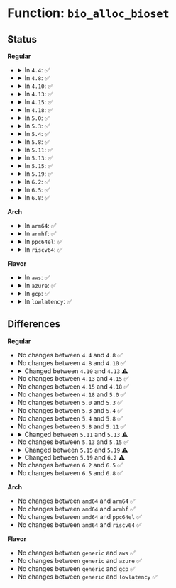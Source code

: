 # Function: <code>bio_alloc_bioset</code>

## Status
<b>Regular</b>
<ul>
<li>
<details>
<summary>In <code>4.4</code>: ✅</summary>

```c
struct bio *bio_alloc_bioset(gfp_t gfp_mask, int nr_iovecs, struct bio_set *bs);
```

**Collision:** Unique Global

**Inline:** No

**Transformation:** False

**Instances:**

```
In block/bio.c (ffffffff813b1750)
Location: block/bio.c:423
Inline: False
Direct callers:
  - kernel/power/swap.c:hib_submit_io
  - fs/buffer.c:submit_bh_wbc
  - fs/direct-io.c:do_blockdev_direct_IO
  - fs/direct-io.c:do_blockdev_direct_IO
  - fs/direct-io.c:do_blockdev_direct_IO
  - fs/direct-io.c:do_blockdev_direct_IO
  - fs/direct-io.c:do_blockdev_direct_IO
  - fs/direct-io.c:do_blockdev_direct_IO
  - fs/direct-io.c:do_blockdev_direct_IO
  - fs/direct-io.c:do_blockdev_direct_IO
  - fs/direct-io.c:do_blockdev_direct_IO
  - fs/direct-io.c:do_blockdev_direct_IO
  - fs/direct-io.c:do_blockdev_direct_IO
  - fs/direct-io.c:do_blockdev_direct_IO
  - fs/mpage.c:mpage_alloc
  - fs/mpage.c:mpage_alloc
  - fs/ext4/page-io.c:ext4_bio_write_page
  - fs/ext4/readpage.c:ext4_mpage_readpages
  - fs/ext4/readpage.c:ext4_mpage_readpages
  - fs/ext4/crypto.c:ext4_encrypted_zeroout
  - block/bio.c:bio_clone_fast
  - block/bio.c:bio_clone_bioset
  - block/bio.c:bio_copy_user_iov
  - block/bio.c:bio_map_user_iov
  - block/bio.c:bio_map_kern
  - block/bio.c:bio_copy_kern
  - block/blk-flush.c:blkdev_issue_flush
  - block/blk-lib.c:blkdev_issue_discard
  - block/blk-lib.c:blkdev_issue_write_same
  - block/blk-lib.c:blkdev_issue_zeroout
  - drivers/md/dm.c:__clone_and_map_simple_bio
  - drivers/md/dm.c:__split_and_process_bio
  - drivers/md/dm-io.c:dispatch_io
```
**Symbols:**

```
ffffffff813b1750-ffffffff813b19a1: bio_alloc_bioset (STB_GLOBAL)
```
</details>
</li>
<li>
<details>
<summary>In <code>4.8</code>: ✅</summary>

```c
struct bio *bio_alloc_bioset(gfp_t gfp_mask, int nr_iovecs, struct bio_set *bs);
```

**Collision:** Unique Global

**Inline:** No

**Transformation:** False

**Instances:**

```
In block/bio.c (ffffffff813f5130)
Location: block/bio.c:422
Inline: False
Direct callers:
  - kernel/power/swap.c:hib_submit_io
  - fs/buffer.c:submit_bh_wbc
  - fs/direct-io.c:do_blockdev_direct_IO
  - fs/direct-io.c:do_blockdev_direct_IO
  - fs/direct-io.c:do_blockdev_direct_IO
  - fs/direct-io.c:do_blockdev_direct_IO
  - fs/direct-io.c:do_blockdev_direct_IO
  - fs/direct-io.c:do_blockdev_direct_IO
  - fs/direct-io.c:do_blockdev_direct_IO
  - fs/direct-io.c:do_blockdev_direct_IO
  - fs/mpage.c:mpage_alloc
  - fs/mpage.c:mpage_alloc
  - fs/crypto/crypto.c:fscrypt_zeroout_range
  - fs/ext4/page-io.c:ext4_bio_write_page
  - fs/ext4/readpage.c:ext4_mpage_readpages
  - fs/ext4/readpage.c:ext4_mpage_readpages
  - block/bio.c:bio_copy_kern
  - block/bio.c:bio_map_kern
  - block/bio.c:bio_map_user_iov
  - block/bio.c:bio_copy_user_iov
  - block/bio.c:bio_clone_bioset
  - block/bio.c:bio_clone_fast
  - block/blk-flush.c:blkdev_issue_flush
  - block/blk-lib.c:next_bio
  - drivers/md/dm.c:__split_and_process_bio
  - drivers/md/dm.c:__clone_and_map_simple_bio
  - drivers/md/dm-io.c:dispatch_io
```
**Symbols:**

```
ffffffff813f5130-ffffffff813f5364: bio_alloc_bioset (STB_GLOBAL)
```
</details>
</li>
<li>
<details>
<summary>In <code>4.10</code>: ✅</summary>

```c
struct bio *bio_alloc_bioset(gfp_t gfp_mask, int nr_iovecs, struct bio_set *bs);
```

**Collision:** Unique Global

**Inline:** No

**Transformation:** False

**Instances:**

```
In block/bio.c (ffffffff8140eb10)
Location: block/bio.c:426
Inline: False
Direct callers:
  - kernel/power/swap.c:hib_submit_io
  - fs/buffer.c:submit_bh_wbc
  - fs/block_dev.c:blkdev_direct_IO
  - fs/block_dev.c:blkdev_direct_IO
  - fs/direct-io.c:do_blockdev_direct_IO
  - fs/direct-io.c:do_blockdev_direct_IO
  - fs/direct-io.c:do_blockdev_direct_IO
  - fs/direct-io.c:do_blockdev_direct_IO
  - fs/direct-io.c:do_blockdev_direct_IO
  - fs/direct-io.c:do_blockdev_direct_IO
  - fs/direct-io.c:do_blockdev_direct_IO
  - fs/direct-io.c:do_blockdev_direct_IO
  - fs/direct-io.c:do_blockdev_direct_IO
  - fs/direct-io.c:do_blockdev_direct_IO
  - fs/mpage.c:mpage_alloc
  - fs/mpage.c:mpage_alloc
  - fs/crypto/crypto.c:fscrypt_zeroout_range
  - fs/iomap.c:iomap_dio_actor
  - fs/iomap.c:iomap_dio_zero
  - fs/ext4/page-io.c:ext4_bio_write_page
  - fs/ext4/readpage.c:ext4_mpage_readpages
  - fs/ext4/readpage.c:ext4_mpage_readpages
  - block/bio.c:bio_copy_kern
  - block/bio.c:bio_map_kern
  - block/bio.c:bio_map_user_iov
  - block/bio.c:bio_copy_user_iov
  - block/bio.c:bio_clone_bioset
  - block/bio.c:bio_clone_fast
  - block/blk-flush.c:blkdev_issue_flush
  - block/blk-lib.c:next_bio
  - block/blk-zoned.c:blkdev_reset_zones
  - block/blk-zoned.c:blkdev_report_zones
  - drivers/md/dm.c:__split_and_process_bio
  - drivers/md/dm.c:__clone_and_map_simple_bio
  - drivers/md/dm-io.c:dispatch_io
```
**Symbols:**

```
ffffffff8140eb10-ffffffff8140ed85: bio_alloc_bioset (STB_GLOBAL)
```
</details>
</li>
<li>
<details>
<summary>In <code>4.13</code>: ✅</summary>

```c
struct bio *bio_alloc_bioset(gfp_t gfp_mask, unsigned int nr_iovecs, struct bio_set *bs);
```

**Collision:** Unique Global

**Inline:** No

**Transformation:** False

**Instances:**

```
In block/bio.c (ffffffff8141c6d0)
Location: block/bio.c:436
Inline: False
Direct callers:
  - kernel/power/swap.c:hib_submit_io
  - fs/buffer.c:submit_bh_wbc
  - fs/block_dev.c:blkdev_direct_IO
  - fs/block_dev.c:blkdev_direct_IO
  - fs/direct-io.c:do_blockdev_direct_IO
  - fs/direct-io.c:do_blockdev_direct_IO
  - fs/direct-io.c:do_blockdev_direct_IO
  - fs/direct-io.c:do_blockdev_direct_IO
  - fs/direct-io.c:do_blockdev_direct_IO
  - fs/direct-io.c:do_blockdev_direct_IO
  - fs/direct-io.c:do_blockdev_direct_IO
  - fs/direct-io.c:do_blockdev_direct_IO
  - fs/mpage.c:mpage_alloc
  - fs/mpage.c:mpage_alloc
  - fs/crypto/bio.c:fscrypt_zeroout_range
  - fs/iomap.c:iomap_dio_actor
  - fs/iomap.c:iomap_dio_zero
  - fs/ext4/page-io.c:ext4_bio_write_page
  - fs/ext4/readpage.c:ext4_mpage_readpages
  - fs/ext4/readpage.c:ext4_mpage_readpages
  - block/bio.c:bio_copy_kern
  - block/bio.c:bio_map_kern
  - block/bio.c:bio_map_user_iov
  - block/bio.c:bio_copy_user_iov
  - block/bio.c:bio_clone_bioset
  - block/bio.c:bio_clone_fast
  - block/blk-flush.c:blkdev_issue_flush
  - block/blk-lib.c:next_bio
  - block/blk-zoned.c:blkdev_reset_zones
  - block/blk-zoned.c:blkdev_report_zones
  - drivers/md/dm.c:__split_and_process_non_flush
  - drivers/md/dm.c:__clone_and_map_simple_bio
  - drivers/md/dm-io.c:dispatch_io
```
**Symbols:**

```
ffffffff8141c6d0-ffffffff8141c8a7: bio_alloc_bioset (STB_GLOBAL)
```
</details>
</li>
<li>
<details>
<summary>In <code>4.15</code>: ✅</summary>

```c
struct bio *bio_alloc_bioset(gfp_t gfp_mask, unsigned int nr_iovecs, struct bio_set *bs);
```

**Collision:** Unique Global

**Inline:** No

**Transformation:** False

**Instances:**

```
In block/bio.c (ffffffff81447290)
Location: block/bio.c:436
Inline: False
Direct callers:
  - kernel/power/swap.c:hib_submit_io
  - mm/page_io.c:get_swap_bio
  - fs/buffer.c:submit_bh_wbc
  - fs/block_dev.c:blkdev_direct_IO
  - fs/block_dev.c:blkdev_direct_IO
  - fs/direct-io.c:do_blockdev_direct_IO
  - fs/direct-io.c:do_blockdev_direct_IO
  - fs/direct-io.c:do_blockdev_direct_IO
  - fs/direct-io.c:do_blockdev_direct_IO
  - fs/direct-io.c:do_blockdev_direct_IO
  - fs/direct-io.c:do_blockdev_direct_IO
  - fs/direct-io.c:do_blockdev_direct_IO
  - fs/direct-io.c:do_blockdev_direct_IO
  - fs/crypto/bio.c:fscrypt_zeroout_range
  - fs/iomap.c:iomap_dio_actor
  - fs/iomap.c:iomap_dio_zero
  - fs/ext4/page-io.c:ext4_bio_write_page
  - fs/ext4/readpage.c:ext4_mpage_readpages
  - fs/ext4/readpage.c:ext4_mpage_readpages
  - block/bio.c:bio_copy_kern
  - block/bio.c:bio_map_kern
  - block/bio.c:bio_map_user_iov
  - block/bio.c:bio_copy_user_iov
  - block/bio.c:bio_clone_bioset
  - block/bio.c:bio_clone_fast
  - block/blk-flush.c:blkdev_issue_flush
  - block/blk-lib.c:next_bio
  - block/blk-zoned.c:blkdev_reset_zones
  - block/blk-zoned.c:blkdev_report_zones
  - drivers/md/dm.c:__split_and_process_non_flush
  - drivers/md/dm.c:__clone_and_map_simple_bio
  - drivers/md/dm-io.c:dispatch_io
```
**Symbols:**

```
ffffffff81447290-ffffffff81447467: bio_alloc_bioset (STB_GLOBAL)
```
</details>
</li>
<li>
<details>
<summary>In <code>4.18</code>: ✅</summary>

```c
struct bio *bio_alloc_bioset(gfp_t gfp_mask, unsigned int nr_iovecs, struct bio_set *bs);
```

**Collision:** Unique Global

**Inline:** No

**Transformation:** False

**Instances:**

```
In block/bio.c (ffffffff8147a3e0)
Location: block/bio.c:436
Inline: False
Direct callers:
  - kernel/power/swap.c:hib_submit_io
  - mm/page_io.c:get_swap_bio
  - fs/buffer.c:submit_bh_wbc
  - fs/block_dev.c:blkdev_direct_IO
  - fs/block_dev.c:blkdev_direct_IO
  - fs/direct-io.c:do_blockdev_direct_IO
  - fs/direct-io.c:do_blockdev_direct_IO
  - fs/direct-io.c:do_blockdev_direct_IO
  - fs/direct-io.c:do_blockdev_direct_IO
  - fs/direct-io.c:do_blockdev_direct_IO
  - fs/direct-io.c:do_blockdev_direct_IO
  - fs/direct-io.c:do_blockdev_direct_IO
  - fs/direct-io.c:do_blockdev_direct_IO
  - fs/crypto/bio.c:fscrypt_zeroout_range
  - fs/iomap.c:iomap_dio_actor
  - fs/iomap.c:iomap_dio_zero
  - fs/ext4/page-io.c:ext4_bio_write_page
  - fs/ext4/readpage.c:ext4_mpage_readpages
  - fs/ext4/readpage.c:ext4_mpage_readpages
  - block/bio.c:bio_copy_kern
  - block/bio.c:bio_map_kern
  - block/bio.c:bio_map_user_iov
  - block/bio.c:bio_copy_user_iov
  - block/bio.c:bio_clone_bioset
  - block/bio.c:bio_clone_fast
  - block/blk-flush.c:blkdev_issue_flush
  - block/blk-lib.c:next_bio
  - block/blk-zoned.c:blkdev_reset_zones
  - block/blk-zoned.c:blkdev_report_zones
  - drivers/md/dm.c:alloc_io
  - drivers/md/dm-io.c:dispatch_io
```
**Symbols:**

```
ffffffff8147a3e0-ffffffff8147a5cb: bio_alloc_bioset (STB_GLOBAL)
```
</details>
</li>
<li>
<details>
<summary>In <code>5.0</code>: ✅</summary>

```c
struct bio *bio_alloc_bioset(gfp_t gfp_mask, unsigned int nr_iovecs, struct bio_set *bs);
```

**Collision:** Unique Global

**Inline:** No

**Transformation:** False

**Instances:**

```
In block/bio.c (ffffffff814988a0)
Location: block/bio.c:438
Inline: False
Direct callers:
  - kernel/power/swap.c:hib_submit_io
  - mm/page_io.c:get_swap_bio
  - fs/buffer.c:submit_bh_wbc
  - fs/block_dev.c:blkdev_direct_IO
  - fs/block_dev.c:blkdev_direct_IO
  - fs/direct-io.c:do_blockdev_direct_IO
  - fs/direct-io.c:do_blockdev_direct_IO
  - fs/direct-io.c:do_blockdev_direct_IO
  - fs/direct-io.c:do_blockdev_direct_IO
  - fs/direct-io.c:do_blockdev_direct_IO
  - fs/direct-io.c:do_blockdev_direct_IO
  - fs/direct-io.c:do_blockdev_direct_IO
  - fs/direct-io.c:do_blockdev_direct_IO
  - fs/crypto/bio.c:fscrypt_zeroout_range
  - fs/iomap.c:iomap_dio_bio_actor
  - fs/iomap.c:iomap_dio_zero
  - fs/iomap.c:iomap_readpage_actor
  - fs/ext4/page-io.c:ext4_bio_write_page
  - fs/ext4/readpage.c:ext4_mpage_readpages
  - fs/ext4/readpage.c:ext4_mpage_readpages
  - block/bio.c:bio_copy_kern
  - block/bio.c:bio_map_kern
  - block/bio.c:bio_map_user_iov
  - block/bio.c:bio_copy_user_iov
  - block/bio.c:bio_clone_fast
  - block/blk-flush.c:blkdev_issue_flush
  - block/blk-lib.c:blk_next_bio
  - block/bounce.c:blk_queue_bounce
  - drivers/md/dm.c:alloc_io
  - drivers/md/dm-io.c:dispatch_io
```
**Symbols:**

```
ffffffff814988a0-ffffffff81498a8b: bio_alloc_bioset (STB_GLOBAL)
```
</details>
</li>
<li>
<details>
<summary>In <code>5.3</code>: ✅</summary>

```c
struct bio *bio_alloc_bioset(gfp_t gfp_mask, unsigned int nr_iovecs, struct bio_set *bs);
```

**Collision:** Unique Global

**Inline:** No

**Transformation:** False

**Instances:**

```
In block/bio.c (ffffffff814c6880)
Location: block/bio.c:426
Inline: False
Direct callers:
  - kernel/power/swap.c:hib_submit_io
  - mm/page_io.c:get_swap_bio
  - fs/buffer.c:submit_bh_wbc
  - fs/block_dev.c:__blkdev_direct_IO
  - fs/block_dev.c:__blkdev_direct_IO
  - fs/crypto/bio.c:fscrypt_zeroout_range
  - fs/iomap/buffered-io.c:iomap_readpage_actor
  - fs/iomap/direct-io.c:iomap_dio_bio_actor
  - fs/iomap/direct-io.c:iomap_dio_zero
  - fs/ext4/page-io.c:ext4_bio_write_page
  - fs/ext4/readpage.c:ext4_mpage_readpages
  - fs/ext4/readpage.c:ext4_mpage_readpages
  - block/bio.c:bio_copy_kern
  - block/bio.c:bio_map_kern
  - block/bio.c:bio_map_kern
  - block/bio.c:bio_map_user_iov
  - block/bio.c:bio_copy_user_iov
  - block/bio.c:bio_clone_fast
  - block/blk-flush.c:blkdev_issue_flush
  - block/blk-lib.c:blk_next_bio
  - block/bounce.c:__blk_queue_bounce
  - drivers/md/dm.c:alloc_io
  - drivers/md/dm-io.c:dispatch_io
```
**Symbols:**

```
ffffffff814c6880-ffffffff814c6a6f: bio_alloc_bioset (STB_GLOBAL)
```
</details>
</li>
<li>
<details>
<summary>In <code>5.4</code>: ✅</summary>

```c
struct bio *bio_alloc_bioset(gfp_t gfp_mask, unsigned int nr_iovecs, struct bio_set *bs);
```

**Collision:** Unique Global

**Inline:** No

**Transformation:** False

**Instances:**

```
In block/bio.c (ffffffff814df680)
Location: block/bio.c:429
Inline: False
Direct callers:
  - kernel/power/swap.c:hib_submit_io
  - mm/page_io.c:get_swap_bio
  - fs/buffer.c:submit_bh_wbc
  - fs/block_dev.c:__blkdev_direct_IO
  - fs/block_dev.c:__blkdev_direct_IO
  - fs/crypto/bio.c:fscrypt_zeroout_range
  - fs/iomap/buffered-io.c:iomap_readpage_actor
  - fs/iomap/direct-io.c:iomap_dio_bio_actor
  - fs/iomap/direct-io.c:iomap_dio_zero
  - fs/ext4/page-io.c:ext4_bio_write_page
  - fs/ext4/readpage.c:ext4_mpage_readpages
  - block/bio.c:bio_copy_kern
  - block/bio.c:bio_map_kern
  - block/bio.c:bio_map_kern
  - block/bio.c:bio_map_user_iov
  - block/bio.c:bio_copy_user_iov
  - block/bio.c:bio_clone_fast
  - block/blk-flush.c:blkdev_issue_flush
  - block/blk-lib.c:blk_next_bio
  - block/bounce.c:__blk_queue_bounce
  - block/blk-zoned.c:blkdev_reset_zones
  - drivers/md/dm.c:alloc_io
  - drivers/md/dm-io.c:dispatch_io
```
**Symbols:**

```
ffffffff814df680-ffffffff814df875: bio_alloc_bioset (STB_GLOBAL)
```
</details>
</li>
<li>
<details>
<summary>In <code>5.8</code>: ✅</summary>

```c
struct bio *bio_alloc_bioset(gfp_t gfp_mask, unsigned int nr_iovecs, struct bio_set *bs);
```

**Collision:** Unique Global

**Inline:** No

**Transformation:** False

**Instances:**

```
In block/bio.c (ffffffff8153f0a0)
Location: block/bio.c:433
Inline: False
Direct callers:
  - kernel/power/swap.c:hib_submit_io
  - mm/page_io.c:get_swap_bio
  - fs/buffer.c:submit_bh_wbc
  - fs/block_dev.c:__blkdev_direct_IO
  - fs/block_dev.c:__blkdev_direct_IO
  - fs/mpage.c:mpage_alloc
  - fs/mpage.c:mpage_alloc
  - fs/crypto/bio.c:fscrypt_zeroout_range
  - fs/iomap/buffered-io.c:iomap_add_to_ioend
  - fs/iomap/buffered-io.c:iomap_alloc_ioend
  - fs/iomap/buffered-io.c:iomap_readpage_actor
  - fs/iomap/buffered-io.c:iomap_readpage_actor
  - fs/iomap/direct-io.c:iomap_dio_bio_actor
  - fs/iomap/direct-io.c:iomap_dio_zero
  - fs/ext4/page-io.c:io_submit_init_bio
  - fs/ext4/readpage.c:ext4_mpage_readpages
  - fs/squashfs/block.c:squashfs_bio_read
  - block/bio.c:bio_clone_fast
  - block/blk-flush.c:blkdev_issue_flush
  - block/blk-map.c:blk_rq_map_kern
  - block/blk-map.c:bio_map_kern
  - block/blk-map.c:bio_map_user_iov
  - block/blk-map.c:bio_copy_user_iov
  - block/blk-lib.c:__blkdev_issue_zero_pages
  - block/blk-lib.c:__blkdev_issue_write_zeroes
  - block/blk-lib.c:__blkdev_issue_write_same
  - block/blk-lib.c:__blkdev_issue_discard
  - block/blk-crypto-fallback.c:blk_crypto_clone_bio
  - drivers/md/md.c:sync_page_io
  - drivers/md/md.c:sync_page_io
  - drivers/md/md.c:submit_flushes
  - drivers/md/md.c:submit_flushes
  - drivers/md/dm.c:__process_bio
  - drivers/md/dm.c:__split_and_process_non_flush
  - drivers/md/dm.c:__send_duplicate_bios
  - drivers/md/dm.c:__send_duplicate_bios
  - drivers/md/dm.c:alloc_io
  - drivers/md/dm-io.c:do_region
```
**Symbols:**

```
ffffffff8153f0a0-ffffffff8153f2e6: bio_alloc_bioset (STB_GLOBAL)
```
</details>
</li>
<li>
<details>
<summary>In <code>5.11</code>: ✅</summary>

```c
struct bio *bio_alloc_bioset(gfp_t gfp_mask, unsigned int nr_iovecs, struct bio_set *bs);
```

**Collision:** Unique Global

**Inline:** No

**Transformation:** False

**Instances:**

```
In block/bio.c (ffffffff8155b890)
Location: block/bio.c:437
Inline: False
Direct callers:
  - kernel/power/swap.c:hib_submit_io
  - mm/page_io.c:get_swap_bio
  - fs/buffer.c:submit_bh_wbc
  - fs/block_dev.c:__blkdev_direct_IO
  - fs/block_dev.c:__blkdev_direct_IO
  - fs/mpage.c:mpage_alloc
  - fs/mpage.c:mpage_alloc
  - fs/crypto/bio.c:fscrypt_zeroout_range
  - fs/crypto/bio.c:fscrypt_zeroout_range_inline_crypt
  - fs/iomap/buffered-io.c:iomap_add_to_ioend
  - fs/iomap/buffered-io.c:iomap_alloc_ioend
  - fs/iomap/buffered-io.c:iomap_readpage_actor
  - fs/iomap/buffered-io.c:iomap_readpage_actor
  - fs/iomap/direct-io.c:iomap_dio_bio_actor
  - fs/iomap/direct-io.c:iomap_dio_zero
  - fs/ext4/page-io.c:io_submit_init_bio
  - fs/ext4/readpage.c:ext4_mpage_readpages
  - fs/squashfs/block.c:squashfs_bio_read
  - block/bio.c:bio_clone_fast
  - block/blk-flush.c:blkdev_issue_flush
  - block/blk-map.c:blk_rq_map_kern
  - block/blk-map.c:bio_map_kern
  - block/blk-map.c:bio_map_user_iov
  - block/blk-map.c:bio_copy_user_iov
  - block/blk-lib.c:__blkdev_issue_zero_pages
  - block/blk-lib.c:__blkdev_issue_write_zeroes
  - block/blk-lib.c:__blkdev_issue_write_same
  - block/blk-lib.c:__blkdev_issue_discard
  - block/blk-crypto-fallback.c:blk_crypto_clone_bio
  - drivers/md/md.c:sync_page_io
  - drivers/md/md.c:sync_page_io
  - drivers/md/md.c:submit_flushes
  - drivers/md/md.c:submit_flushes
  - drivers/md/dm.c:__split_and_process_non_flush
  - drivers/md/dm.c:__send_duplicate_bios
  - drivers/md/dm.c:__send_duplicate_bios
  - drivers/md/dm.c:alloc_io
  - drivers/md/dm-io.c:do_region
```
**Symbols:**

```
ffffffff8155b890-ffffffff8155baee: bio_alloc_bioset (STB_GLOBAL)
```
</details>
</li>
<li>
<details>
<summary>In <code>5.13</code>: ✅</summary>

```c
struct bio *bio_alloc_bioset(gfp_t gfp_mask, short unsigned int nr_iovecs, struct bio_set *bs);
```

**Collision:** Unique Global

**Inline:** No

**Transformation:** False

**Instances:**

```
In block/bio.c (ffffffff81563f20)
Location: block/bio.c:398
Inline: False
Direct callers:
  - kernel/power/swap.c:hib_submit_io
  - mm/page_io.c:swap_readpage
  - mm/page_io.c:__swap_writepage
  - fs/buffer.c:submit_bh_wbc
  - fs/block_dev.c:__blkdev_direct_IO
  - fs/block_dev.c:__blkdev_direct_IO
  - fs/mpage.c:mpage_alloc
  - fs/mpage.c:mpage_alloc
  - fs/crypto/bio.c:fscrypt_zeroout_range
  - fs/crypto/bio.c:fscrypt_zeroout_range_inline_crypt
  - fs/iomap/buffered-io.c:iomap_add_to_ioend
  - fs/iomap/buffered-io.c:iomap_add_to_ioend
  - fs/iomap/buffered-io.c:iomap_readpage_actor
  - fs/iomap/buffered-io.c:iomap_readpage_actor
  - fs/iomap/direct-io.c:iomap_dio_bio_actor
  - fs/iomap/direct-io.c:iomap_dio_zero
  - fs/ext4/page-io.c:ext4_bio_write_page
  - fs/ext4/readpage.c:ext4_mpage_readpages
  - fs/squashfs/block.c:squashfs_bio_read
  - block/bio.c:bio_clone_fast
  - block/blk-lib.c:__blkdev_issue_zero_pages
  - block/blk-lib.c:__blkdev_issue_write_zeroes
  - block/blk-lib.c:blkdev_issue_write_same
  - block/blk-lib.c:blkdev_issue_write_same
  - block/blk-lib.c:__blkdev_issue_discard
  - drivers/md/md.c:submit_flushes
  - drivers/md/dm.c:__split_and_process_bio
  - drivers/md/dm.c:__split_and_process_non_flush
  - drivers/md/dm.c:__send_duplicate_bios
  - drivers/md/dm.c:__send_duplicate_bios
  - drivers/md/dm-io.c:do_region
```
**Symbols:**

```
ffffffff81563f20-ffffffff81564178: bio_alloc_bioset (STB_GLOBAL)
```
</details>
</li>
<li>
<details>
<summary>In <code>5.15</code>: ✅</summary>

```c
struct bio *bio_alloc_bioset(gfp_t gfp_mask, short unsigned int nr_iovecs, struct bio_set *bs);
```

**Collision:** Unique Global

**Inline:** No

**Transformation:** False

**Instances:**

```
In block/bio.c (ffffffff815c8100)
Location: block/bio.c:431
Inline: False
Direct callers:
  - kernel/power/swap.c:hib_submit_io
  - mm/page_io.c:swap_readpage
  - mm/page_io.c:__swap_writepage
  - fs/buffer.c:submit_bh_wbc
  - fs/mpage.c:mpage_alloc
  - fs/mpage.c:mpage_alloc
  - fs/crypto/bio.c:fscrypt_zeroout_range
  - fs/crypto/bio.c:fscrypt_zeroout_range_inline_crypt
  - fs/iomap/buffered-io.c:iomap_add_to_ioend
  - fs/iomap/buffered-io.c:iomap_add_to_ioend
  - fs/iomap/buffered-io.c:iomap_readpage_iter
  - fs/iomap/buffered-io.c:iomap_readpage_iter
  - fs/iomap/direct-io.c:iomap_dio_bio_iter
  - fs/iomap/direct-io.c:iomap_dio_zero
  - fs/ext4/page-io.c:ext4_bio_write_page
  - fs/ext4/readpage.c:ext4_mpage_readpages
  - fs/squashfs/block.c:squashfs_bio_read
  - block/fops.c:__blkdev_direct_IO
  - block/bio.c:bio_clone_fast
  - block/blk-lib.c:__blkdev_issue_zero_pages
  - block/blk-lib.c:__blkdev_issue_write_zeroes
  - block/blk-lib.c:blkdev_issue_write_same
  - block/blk-lib.c:blkdev_issue_write_same
  - block/blk-lib.c:__blkdev_issue_discard
  - drivers/md/md.c:submit_flushes
  - drivers/md/dm.c:__split_and_process_bio
  - drivers/md/dm.c:__split_and_process_non_flush
  - drivers/md/dm.c:__send_duplicate_bios
  - drivers/md/dm.c:__send_duplicate_bios
  - drivers/md/dm-io.c:do_region
```
**Symbols:**

```
ffffffff815c8100-ffffffff815c8465: bio_alloc_bioset (STB_GLOBAL)
```
</details>
</li>
<li>
<details>
<summary>In <code>5.19</code>: ✅</summary>

```c
struct bio *bio_alloc_bioset(struct block_device *bdev, short unsigned int nr_vecs, unsigned int opf, gfp_t gfp_mask, struct bio_set *bs);
```

**Collision:** Unique Global

**Inline:** No

**Transformation:** False

**Instances:**

```
In block/bio.c (ffffffff81672de0)
Location: block/bio.c:470
Inline: False
Direct callers:
  - kernel/power/swap.c:hib_submit_io
  - mm/page_io.c:swap_readpage
  - mm/page_io.c:__swap_writepage
  - fs/buffer.c:submit_bh_wbc
  - fs/mpage.c:__mpage_writepage
  - fs/mpage.c:do_mpage_readpage
  - fs/crypto/bio.c:fscrypt_zeroout_range
  - fs/crypto/bio.c:fscrypt_zeroout_range_inline_crypt
  - fs/iomap/buffered-io.c:iomap_add_to_ioend
  - fs/iomap/buffered-io.c:iomap_add_to_ioend
  - fs/iomap/buffered-io.c:iomap_readpage_iter
  - fs/iomap/buffered-io.c:iomap_readpage_iter
  - fs/ext4/page-io.c:ext4_bio_write_page
  - fs/ext4/readpage.c:ext4_mpage_readpages
  - block/fops.c:__blkdev_direct_IO_async
  - block/fops.c:__blkdev_direct_IO
  - block/fops.c:__blkdev_direct_IO
  - block/bio.c:bio_split
  - block/bio.c:blk_next_bio
  - drivers/md/md.c:submit_flushes
  - drivers/md/dm-io.c:do_region
```
**Symbols:**

```
ffffffff81672de0-ffffffff816732cf: bio_alloc_bioset (STB_GLOBAL)
```
</details>
</li>
<li>
<details>
<summary>In <code>6.2</code>: ✅</summary>

```c
struct bio *bio_alloc_bioset(struct block_device *bdev, short unsigned int nr_vecs, blk_opf_t opf, gfp_t gfp_mask, struct bio_set *bs);
```

**Collision:** Unique Global

**Inline:** No

**Transformation:** False

**Instances:**

```
In block/bio.c (ffffffff8172e900)
Location: block/bio.c:493
Inline: False
Direct callers:
  - kernel/power/swap.c:hib_submit_io
  - mm/page_io.c:swap_readpage
  - mm/page_io.c:__swap_writepage
  - fs/buffer.c:submit_bh_wbc
  - fs/mpage.c:__mpage_writepage
  - fs/mpage.c:do_mpage_readpage
  - fs/crypto/bio.c:fscrypt_zeroout_range
  - fs/crypto/bio.c:fscrypt_zeroout_range_inline_crypt
  - fs/iomap/buffered-io.c:iomap_add_to_ioend
  - fs/iomap/buffered-io.c:iomap_add_to_ioend
  - fs/iomap/buffered-io.c:iomap_readpage_iter
  - fs/iomap/buffered-io.c:iomap_readpage_iter
  - fs/ext4/page-io.c:ext4_bio_write_page
  - fs/ext4/readpage.c:ext4_mpage_readpages
  - block/fops.c:__blkdev_direct_IO_async
  - block/fops.c:__blkdev_direct_IO
  - block/fops.c:__blkdev_direct_IO
  - block/bio.c:bio_split
  - block/bio.c:blk_next_bio
  - block/blk-map.c:blk_rq_map_bio_alloc
  - drivers/md/md.c:md_super_write
  - drivers/md/md.c:submit_flushes
  - drivers/md/dm-io.c:do_region
```
**Symbols:**

```
ffffffff8172e900-ffffffff8172ee29: bio_alloc_bioset (STB_GLOBAL)
```
</details>
</li>
<li>
<details>
<summary>In <code>6.5</code>: ✅</summary>

```c
struct bio *bio_alloc_bioset(struct block_device *bdev, short unsigned int nr_vecs, blk_opf_t opf, gfp_t gfp_mask, struct bio_set *bs);
```

**Collision:** Unique Global

**Inline:** No

**Transformation:** False

**Instances:**

```
In block/bio.c (ffffffff8176ab30)
Location: block/bio.c:492
Inline: False
Direct callers:
  - kernel/power/swap.c:hib_submit_io
  - mm/page_io.c:swap_readpage
  - mm/page_io.c:__swap_writepage
  - fs/buffer.c:submit_bh_wbc
  - fs/mpage.c:__mpage_writepage
  - fs/mpage.c:do_mpage_readpage
  - fs/direct-io.c:dio_send_cur_page
  - fs/direct-io.c:dio_send_cur_page
  - fs/crypto/bio.c:fscrypt_zeroout_range
  - fs/crypto/bio.c:fscrypt_zeroout_range_inline_crypt
  - fs/iomap/buffered-io.c:iomap_add_to_ioend
  - fs/iomap/buffered-io.c:iomap_add_to_ioend
  - fs/iomap/buffered-io.c:iomap_readpage_iter
  - fs/iomap/buffered-io.c:iomap_readpage_iter
  - fs/ext4/page-io.c:ext4_bio_write_folio
  - fs/ext4/readpage.c:ext4_mpage_readpages
  - block/fops.c:__blkdev_direct_IO_async
  - block/bio.c:bio_split
  - block/bio.c:blk_next_bio
  - block/blk-map.c:blk_rq_map_bio_alloc
  - drivers/md/md.c:md_super_write
  - drivers/md/md.c:submit_flushes
  - drivers/md/dm-io.c:do_region
```
**Symbols:**

```
ffffffff8176ab30-ffffffff8176b059: bio_alloc_bioset (STB_GLOBAL)
```
</details>
</li>
<li>
<details>
<summary>In <code>6.8</code>: ✅</summary>

```c
struct bio *bio_alloc_bioset(struct block_device *bdev, short unsigned int nr_vecs, blk_opf_t opf, gfp_t gfp_mask, struct bio_set *bs);
```

**Collision:** Unique Global

**Inline:** No

**Transformation:** False

**Instances:**

```
In block/bio.c (ffffffff817acfc0)
Location: block/bio.c:492
Inline: False
Direct callers:
  - kernel/power/swap.c:hib_submit_io
  - mm/page_io.c:swap_read_folio
  - mm/page_io.c:__swap_writepage
  - fs/buffer.c:submit_bh_wbc
  - fs/mpage.c:__mpage_writepage
  - fs/mpage.c:do_mpage_readpage
  - fs/direct-io.c:dio_send_cur_page
  - fs/direct-io.c:dio_send_cur_page
  - fs/crypto/bio.c:fscrypt_zeroout_range
  - fs/crypto/bio.c:fscrypt_zeroout_range_inline_crypt
  - fs/iomap/buffered-io.c:iomap_add_to_ioend
  - fs/iomap/buffered-io.c:iomap_add_to_ioend
  - fs/iomap/buffered-io.c:iomap_readpage_iter
  - fs/iomap/buffered-io.c:iomap_readpage_iter
  - fs/ext4/page-io.c:ext4_bio_write_folio
  - fs/ext4/readpage.c:ext4_mpage_readpages
  - block/fops.c:__blkdev_direct_IO_async
  - block/bio.c:bio_split
  - block/bio.c:blk_next_bio
  - block/blk-map.c:blk_rq_map_bio_alloc
  - drivers/md/md.c:md_super_write
  - drivers/md/md.c:submit_flushes
  - drivers/md/dm-io.c:do_region
```
**Symbols:**

```
ffffffff817acfc0-ffffffff817ad4e9: bio_alloc_bioset (STB_GLOBAL)
```
</details>
</li>
</ul>
<b>Arch</b>
<ul>
<li>
<details>
<summary>In <code>arm64</code>: ✅</summary>

```c
struct bio *bio_alloc_bioset(gfp_t gfp_mask, unsigned int nr_iovecs, struct bio_set *bs);
```

**Collision:** Unique Global

**Inline:** No

**Transformation:** False

**Instances:**

```
In block/bio.c (ffff8000105dc1a0)
Location: block/bio.c:429
Inline: False
Direct callers:
  - mm/page_io.c:get_swap_bio
  - fs/buffer.c:submit_bh_wbc
  - fs/block_dev.c:blkdev_direct_IO
  - fs/block_dev.c:blkdev_direct_IO
  - fs/crypto/bio.c:fscrypt_zeroout_range
  - fs/iomap/buffered-io.c:iomap_readpage_actor
  - fs/iomap/direct-io.c:iomap_dio_bio_actor
  - fs/iomap/direct-io.c:iomap_dio_zero
  - fs/ext4/page-io.c:ext4_bio_write_page
  - fs/ext4/readpage.c:ext4_mpage_readpages
  - block/bio.c:bio_copy_kern
  - block/bio.c:bio_map_kern
  - block/bio.c:bio_map_user_iov
  - block/bio.c:bio_copy_user_iov
  - block/bio.c:bio_clone_fast
  - block/blk-flush.c:blkdev_issue_flush
  - block/blk-lib.c:blk_next_bio
  - block/blk-zoned.c:blkdev_reset_zones
  - drivers/md/dm.c:alloc_io
  - drivers/md/dm-io.c:dispatch_io
```
**Symbols:**

```
ffff8000105dc1a0-ffff8000105dc39c: bio_alloc_bioset (STB_GLOBAL)
```
</details>
</li>
<li>
<details>
<summary>In <code>armhf</code>: ✅</summary>

```c
struct bio *bio_alloc_bioset(gfp_t gfp_mask, unsigned int nr_iovecs, struct bio_set *bs);
```

**Collision:** Unique Global

**Inline:** No

**Transformation:** False

**Instances:**

```
In block/bio.c (c07895c4)
Location: block/bio.c:429
Inline: False
Direct callers:
  - kernel/power/swap.c:hib_submit_io
  - mm/page_io.c:get_swap_bio
  - fs/buffer.c:submit_bh_wbc
  - fs/block_dev.c:__blkdev_direct_IO
  - fs/block_dev.c:__blkdev_direct_IO
  - fs/mpage.c:mpage_alloc
  - fs/mpage.c:mpage_alloc
  - fs/crypto/bio.c:fscrypt_zeroout_range
  - fs/iomap/buffered-io.c:iomap_readpage_actor
  - fs/iomap/direct-io.c:iomap_dio_bio_actor
  - fs/iomap/direct-io.c:iomap_dio_zero
  - fs/ext4/page-io.c:ext4_bio_write_page
  - fs/ext4/readpage.c:ext4_mpage_readpages
  - block/bio.c:bio_copy_kern
  - block/bio.c:bio_map_kern
  - block/bio.c:bio_map_kern
  - block/bio.c:bio_map_user_iov
  - block/bio.c:bio_copy_user_iov
  - block/bio.c:bio_clone_fast
  - block/blk-flush.c:blkdev_issue_flush
  - block/blk-lib.c:blk_next_bio
  - block/bounce.c:__blk_queue_bounce
  - block/blk-zoned.c:blkdev_reset_zones
  - drivers/md/dm.c:alloc_tio
  - drivers/md/dm.c:alloc_io
  - drivers/md/dm-io.c:dispatch_io
```
**Symbols:**

```
c07895c4-c078982c: bio_alloc_bioset (STB_GLOBAL)
```
</details>
</li>
<li>
<details>
<summary>In <code>ppc64el</code>: ✅</summary>

```c
struct bio *bio_alloc_bioset(gfp_t gfp_mask, unsigned int nr_iovecs, struct bio_set *bs);
```

**Collision:** Unique Global

**Inline:** No

**Transformation:** False

**Instances:**

```
In block/bio.c (c00000000076d0b0)
Location: block/bio.c:429
Inline: False
Direct callers:
  - mm/page_io.c:get_swap_bio
  - fs/buffer.c:submit_bh_wbc
  - fs/block_dev.c:blkdev_direct_IO
  - fs/block_dev.c:blkdev_direct_IO
  - fs/mpage.c:mpage_alloc
  - fs/mpage.c:mpage_alloc
  - fs/crypto/bio.c:fscrypt_zeroout_range
  - fs/iomap/buffered-io.c:iomap_readpage_actor
  - fs/iomap/direct-io.c:iomap_dio_bio_actor
  - fs/iomap/direct-io.c:iomap_dio_zero
  - fs/ext4/page-io.c:ext4_bio_write_page
  - fs/ext4/readpage.c:ext4_mpage_readpages
  - block/bio.c:bio_copy_kern
  - block/bio.c:bio_map_kern
  - block/bio.c:bio_map_kern
  - block/bio.c:bio_map_user_iov
  - block/bio.c:bio_copy_user_iov
  - block/bio.c:bio_copy_user_iov
  - block/bio.c:bio_clone_fast
  - block/blk-flush.c:blkdev_issue_flush
  - block/blk-lib.c:blk_next_bio
  - block/blk-zoned.c:blkdev_reset_zones
  - drivers/md/dm.c:alloc_io
  - drivers/md/dm-io.c:dispatch_io
```
**Symbols:**

```
c00000000076d0b0-c00000000076d3a0: bio_alloc_bioset (STB_GLOBAL)
```
</details>
</li>
<li>
<details>
<summary>In <code>riscv64</code>: ✅</summary>

```c
struct bio *bio_alloc_bioset(gfp_t gfp_mask, unsigned int nr_iovecs, struct bio_set *bs);
```

**Collision:** Unique Global

**Inline:** No

**Transformation:** False

**Instances:**

```
In block/bio.c (ffffffe00041f608)
Location: block/bio.c:429
Inline: False
Direct callers:
  - mm/page_io.c:get_swap_bio
  - fs/buffer.c:submit_bh_wbc
  - fs/block_dev.c:blkdev_direct_IO
  - fs/block_dev.c:blkdev_direct_IO
  - fs/mpage.c:mpage_alloc
  - fs/mpage.c:mpage_alloc
  - fs/crypto/bio.c:fscrypt_zeroout_range
  - fs/iomap/buffered-io.c:iomap_readpage_actor
  - fs/iomap/direct-io.c:iomap_dio_bio_actor
  - fs/iomap/direct-io.c:iomap_dio_zero
  - fs/ext4/page-io.c:ext4_bio_write_page
  - fs/ext4/readpage.c:ext4_mpage_readpages
  - block/bio.c:bio_copy_kern
  - block/bio.c:bio_map_kern
  - block/bio.c:bio_map_user_iov
  - block/bio.c:bio_copy_user_iov
  - block/bio.c:bio_clone_fast
  - block/blk-flush.c:blkdev_issue_flush
  - block/blk-lib.c:blk_next_bio
  - block/blk-zoned.c:blkdev_reset_zones
  - drivers/md/dm.c:alloc_io
  - drivers/md/dm-io.c:dispatch_io
```
**Symbols:**

```
ffffffe00041f608-ffffffe00041f7a6: bio_alloc_bioset (STB_GLOBAL)
```
</details>
</li>
</ul>
<b>Flavor</b>
<ul>
<li>
<details>
<summary>In <code>aws</code>: ✅</summary>

```c
struct bio *bio_alloc_bioset(gfp_t gfp_mask, unsigned int nr_iovecs, struct bio_set *bs);
```

**Collision:** Unique Global

**Inline:** No

**Transformation:** False

**Instances:**

```
In block/bio.c (ffffffff814d7c60)
Location: block/bio.c:429
Inline: False
Direct callers:
  - kernel/power/swap.c:swap_read_pages
  - kernel/power/swap.c:swap_read_pages
  - kernel/power/swap.c:write_page
  - kernel/power/swap.c:hib_submit_io
  - mm/page_io.c:get_swap_bio
  - fs/buffer.c:submit_bh_wbc
  - fs/block_dev.c:__blkdev_direct_IO
  - fs/block_dev.c:__blkdev_direct_IO
  - fs/crypto/bio.c:fscrypt_zeroout_range
  - fs/iomap/buffered-io.c:iomap_readpage_actor
  - fs/iomap/direct-io.c:iomap_dio_bio_actor
  - fs/iomap/direct-io.c:iomap_dio_zero
  - fs/ext4/page-io.c:ext4_bio_write_page
  - fs/ext4/readpage.c:ext4_mpage_readpages
  - block/bio.c:bio_copy_kern
  - block/bio.c:bio_map_kern
  - block/bio.c:bio_map_kern
  - block/bio.c:bio_map_user_iov
  - block/bio.c:bio_copy_user_iov
  - block/bio.c:bio_clone_fast
  - block/blk-flush.c:blkdev_issue_flush
  - block/blk-lib.c:blk_next_bio
  - block/bounce.c:__blk_queue_bounce
  - block/blk-zoned.c:blkdev_reset_zones
  - drivers/md/dm.c:alloc_io
  - drivers/md/dm-io.c:dispatch_io
```
**Symbols:**

```
ffffffff814d7c60-ffffffff814d7e55: bio_alloc_bioset (STB_GLOBAL)
```
</details>
</li>
<li>
<details>
<summary>In <code>azure</code>: ✅</summary>

```c
struct bio *bio_alloc_bioset(gfp_t gfp_mask, unsigned int nr_iovecs, struct bio_set *bs);
```

**Collision:** Unique Global

**Inline:** No

**Transformation:** False

**Instances:**

```
In block/bio.c (ffffffff814c8610)
Location: block/bio.c:429
Inline: False
Direct callers:
  - kernel/power/swap.c:hib_submit_io
  - mm/page_io.c:get_swap_bio
  - fs/buffer.c:submit_bh_wbc
  - fs/block_dev.c:__blkdev_direct_IO
  - fs/block_dev.c:__blkdev_direct_IO
  - fs/crypto/bio.c:fscrypt_zeroout_range
  - fs/iomap/buffered-io.c:iomap_readpage_actor
  - fs/iomap/direct-io.c:iomap_dio_bio_actor
  - fs/iomap/direct-io.c:iomap_dio_zero
  - fs/ext4/page-io.c:ext4_bio_write_page
  - fs/ext4/readpage.c:ext4_mpage_readpages
  - block/bio.c:bio_copy_kern
  - block/bio.c:bio_map_kern
  - block/bio.c:bio_map_kern
  - block/bio.c:bio_map_user_iov
  - block/bio.c:bio_copy_user_iov
  - block/bio.c:bio_clone_fast
  - block/blk-flush.c:blkdev_issue_flush
  - block/blk-lib.c:blk_next_bio
  - block/bounce.c:__blk_queue_bounce
  - block/blk-zoned.c:blkdev_reset_zones
  - drivers/md/dm.c:alloc_io
  - drivers/md/dm-io.c:dispatch_io
```
**Symbols:**

```
ffffffff814c8610-ffffffff814c8805: bio_alloc_bioset (STB_GLOBAL)
```
</details>
</li>
<li>
<details>
<summary>In <code>gcp</code>: ✅</summary>

```c
struct bio *bio_alloc_bioset(gfp_t gfp_mask, unsigned int nr_iovecs, struct bio_set *bs);
```

**Collision:** Unique Global

**Inline:** No

**Transformation:** False

**Instances:**

```
In block/bio.c (ffffffff814d3cf0)
Location: block/bio.c:429
Inline: False
Direct callers:
  - kernel/power/swap.c:hib_submit_io
  - mm/page_io.c:get_swap_bio
  - fs/buffer.c:submit_bh_wbc
  - fs/block_dev.c:__blkdev_direct_IO
  - fs/block_dev.c:__blkdev_direct_IO
  - fs/crypto/bio.c:fscrypt_zeroout_range
  - fs/iomap/buffered-io.c:iomap_readpage_actor
  - fs/iomap/direct-io.c:iomap_dio_bio_actor
  - fs/iomap/direct-io.c:iomap_dio_zero
  - fs/ext4/page-io.c:ext4_bio_write_page
  - fs/ext4/readpage.c:ext4_mpage_readpages
  - block/bio.c:bio_copy_kern
  - block/bio.c:bio_map_kern
  - block/bio.c:bio_map_kern
  - block/bio.c:bio_map_user_iov
  - block/bio.c:bio_copy_user_iov
  - block/bio.c:bio_clone_fast
  - block/blk-flush.c:blkdev_issue_flush
  - block/blk-lib.c:blk_next_bio
  - block/bounce.c:__blk_queue_bounce
  - block/blk-zoned.c:blkdev_reset_zones
  - drivers/md/dm.c:alloc_io
  - drivers/md/dm-io.c:dispatch_io
```
**Symbols:**

```
ffffffff814d3cf0-ffffffff814d3ee5: bio_alloc_bioset (STB_GLOBAL)
```
</details>
</li>
<li>
<details>
<summary>In <code>lowlatency</code>: ✅</summary>

```c
struct bio *bio_alloc_bioset(gfp_t gfp_mask, unsigned int nr_iovecs, struct bio_set *bs);
```

**Collision:** Unique Global

**Inline:** No

**Transformation:** False

**Instances:**

```
In block/bio.c (ffffffff814ec880)
Location: block/bio.c:429
Inline: False
Direct callers:
  - kernel/power/swap.c:hib_submit_io
  - mm/page_io.c:get_swap_bio
  - fs/buffer.c:submit_bh_wbc
  - fs/block_dev.c:__blkdev_direct_IO
  - fs/block_dev.c:__blkdev_direct_IO
  - fs/crypto/bio.c:fscrypt_zeroout_range
  - fs/iomap/buffered-io.c:iomap_readpage_actor
  - fs/iomap/direct-io.c:iomap_dio_bio_actor
  - fs/iomap/direct-io.c:iomap_dio_zero
  - fs/ext4/page-io.c:ext4_bio_write_page
  - fs/ext4/readpage.c:ext4_mpage_readpages
  - block/bio.c:bio_copy_kern
  - block/bio.c:bio_map_kern
  - block/bio.c:bio_map_kern
  - block/bio.c:bio_map_user_iov
  - block/bio.c:bio_copy_user_iov
  - block/bio.c:bio_clone_fast
  - block/blk-flush.c:blkdev_issue_flush
  - block/blk-lib.c:blk_next_bio
  - block/bounce.c:__blk_queue_bounce
  - block/blk-zoned.c:blkdev_reset_zones
  - drivers/md/dm.c:alloc_io
  - drivers/md/dm-io.c:dispatch_io
```
**Symbols:**

```
ffffffff814ec880-ffffffff814eca75: bio_alloc_bioset (STB_GLOBAL)
```
</details>
</li>
</ul>

## Differences
<b>Regular</b>
<ul>
<li>
No changes between <code>4.4</code> and <code>4.8</code> ✅
</li>
<li>
No changes between <code>4.8</code> and <code>4.10</code> ✅
</li>
<li>
<details>
<summary>Changed between <code>4.10</code> and <code>4.13</code> ⚠️</summary>
<ul>
<li>
<b>Param type changed. </b>
<code>int nr_iovecs</code> ➡️ <code>unsigned int nr_iovecs</code>
</li>
</ul>
</details>
</li>
<li>
No changes between <code>4.13</code> and <code>4.15</code> ✅
</li>
<li>
No changes between <code>4.15</code> and <code>4.18</code> ✅
</li>
<li>
No changes between <code>4.18</code> and <code>5.0</code> ✅
</li>
<li>
No changes between <code>5.0</code> and <code>5.3</code> ✅
</li>
<li>
No changes between <code>5.3</code> and <code>5.4</code> ✅
</li>
<li>
No changes between <code>5.4</code> and <code>5.8</code> ✅
</li>
<li>
No changes between <code>5.8</code> and <code>5.11</code> ✅
</li>
<li>
<details>
<summary>Changed between <code>5.11</code> and <code>5.13</code> ⚠️</summary>
<ul>
<li>
<b>Param type changed. </b>
<code>unsigned int nr_iovecs</code> ➡️ <code>short unsigned int nr_iovecs</code>
</li>
</ul>
</details>
</li>
<li>
No changes between <code>5.13</code> and <code>5.15</code> ✅
</li>
<li>
<details>
<summary>Changed between <code>5.15</code> and <code>5.19</code> ⚠️</summary>
<ul>
<li>
<b>Param added. </b>
<code>struct block_device *bdev</code>
</li>
<li>
<b>Param added. </b>
<code>short unsigned int nr_vecs</code>
</li>
<li>
<b>Param added. </b>
<code>unsigned int opf</code>
</li>
<li>
<b>Param removed. </b>
<code>short unsigned int nr_iovecs</code>
</li>
<li>
<b>Param reordered. </b>
<code>gfp_mask, nr_iovecs, bs</code> ➡️ <code>bdev, nr_vecs, opf, gfp_mask, bs</code>
</li>
</ul>
</details>
</li>
<li>
<details>
<summary>Changed between <code>5.19</code> and <code>6.2</code> ⚠️</summary>
<ul>
<li>
<b>Param type changed. </b>
<code>unsigned int opf</code> ➡️ <code>blk_opf_t opf</code>
</li>
</ul>
</details>
</li>
<li>
No changes between <code>6.2</code> and <code>6.5</code> ✅
</li>
<li>
No changes between <code>6.5</code> and <code>6.8</code> ✅
</li>
</ul>
<b>Arch</b>
<ul>
<li>
No changes between <code>amd64</code> and <code>arm64</code> ✅
</li>
<li>
No changes between <code>amd64</code> and <code>armhf</code> ✅
</li>
<li>
No changes between <code>amd64</code> and <code>ppc64el</code> ✅
</li>
<li>
No changes between <code>amd64</code> and <code>riscv64</code> ✅
</li>
</ul>
<b>Flavor</b>
<ul>
<li>
No changes between <code>generic</code> and <code>aws</code> ✅
</li>
<li>
No changes between <code>generic</code> and <code>azure</code> ✅
</li>
<li>
No changes between <code>generic</code> and <code>gcp</code> ✅
</li>
<li>
No changes between <code>generic</code> and <code>lowlatency</code> ✅
</li>
</ul>
